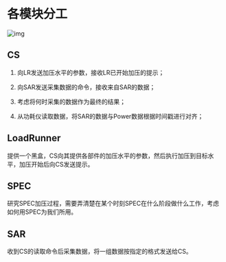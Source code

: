 # 各模块分工

 

![img](file:///C:/Users/可大乖人/AppData/Local/Temp/msohtmlclip1/01/clip_image002.jpg)

 

## CS

1. 向LR发送加压水平的参数，接收LR已开始加压的提示；

2. 向SAR发送采集数据的命令，接收来自SAR的数据；

3. 考虑将何时采集的数据作为最终的结果；

4. 从功耗仪读取数据，将SAR的数据与Power数据根据时间戳进行对齐；

 

## LoadRunner

提供一个黑盒，CS向其提供各部件的加压水平的参数，然后执行加压到目标水平，加压开始后向CS发送提示。

 

## SPEC

研究SPEC加压过程，需要弄清楚在某个时刻SPEC在什么阶段做什么工作，考虑如何用SPEC为我们所用。

 

## SAR

收到CS的读取命令后采集数据，将一组数据按指定的格式发送给CS。